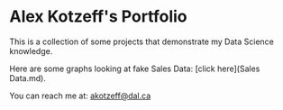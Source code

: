# Alex Kotzeff's Portfolio

This is a collection of some projects that demonstrate my Data Science knowledge. 

Here are some graphs looking at fake Sales Data: [click here](Sales Data.md).

You can reach me at:
[akotzeff@dal.ca](mailto:akotzeff@dal.ca)
